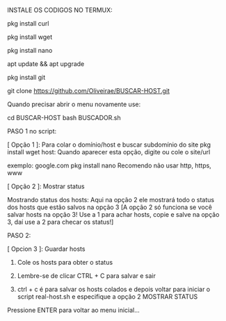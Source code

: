INSTALE OS CODIGOS NO TERMUX:

pkg install curl 

pkg install wget

pkg install nano

apt update && apt upgrade

pkg install git

git clone https://github.com/Oliveirae/BUSCAR-HOST.git

Quando precisar abrir o menu novamente use:

cd BUSCAR-HOST
bash BUSCADOR.sh

PASO 1 no script:

[ Opção 1 ]: Para colar o domínio/host e buscar subdomínio do 
site pkg install wget host: Quando aparecer esta opção, digite 
ou cole o site/url

exemplo: google.com
pkg install nano 
Recomendo não usar http, https, www

[ Opção 2 ]: Mostrar status

Mostrando status dos hosts: Aqui na opção 2 ele mostrará todo o status dos hosts que
estão salvos na opção 3 [A opção 2 só funciona se você salvar hosts na opção 3! Use a 1 para achar hosts, copie e salve na opção 3, daí use a 2 para checar os status!]

PASO 2:

[ Opcion 3 ]: Guardar hosts

1) Cole os hosts para obter o status

2) Lembre-se de clicar CTRL + C para salvar e sair

3) ctrl + c é para salvar os hosts colados e depois voltar para iniciar o script
real-host.sh e especifique a opção 2 MOSTRAR STATUS


Pressione ENTER para voltar ao menu inicial...
